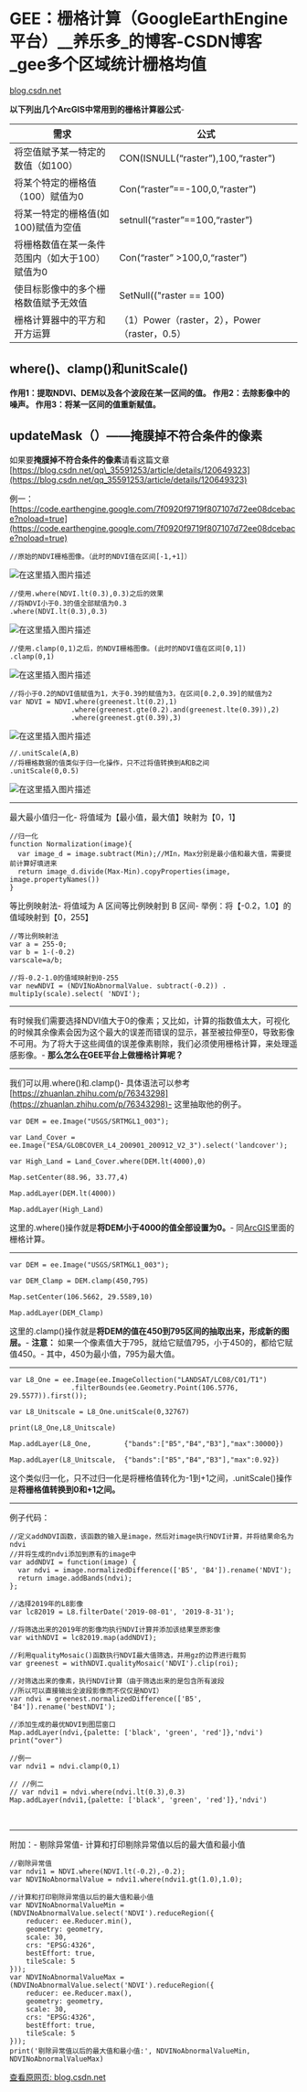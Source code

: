 # GEE：栅格计算（GoogleEarthEngine平台）\_\_养乐多\_的博客-CSDN博客\_gee多个区域统计栅格均值

[blog.csdn.net](https://blog.csdn.net/qq_35591253/article/details/115376320)

**以下列出几个ArcGIS中常用到的栅格计算器公式**-

| 需求                                           | 公式                                          |
| ---------------------------------------------- | --------------------------------------------- |
| 将空值赋予某一特定的数值（如100）              | CON(ISNULL(“raster”),100,“raster”)            |
| 将某个特定的栅格值（100）赋值为0               | Con(“raster”==-100,0,“raster”)                |
| 将某一特定的栅格值(如100)赋值为空值            | setnull(“raster”==100,“raster”)               |
| 将栅格数值在某一条件范围内（如大于100）赋值为0 | Con(“raster” >100,0,“raster”)                 |
| 使目标影像中的多个栅格数值赋予无效值           | SetNull(("raster == 100)                      |
| 栅格计算器中的平方和开方运算                   | （1）Power（raster，2），Power（raster，0.5） |

## where()、clamp()和unitScale()

**作用1：提取NDVI、DEM以及各个波段在某一区间的值。
作用2：去除影像中的噪声。
作用3：将某一区间的值重新赋值。**

## updateMask（）——掩膜掉不符合条件的像素

如果要**掩膜掉不符合条件的像素**请看这篇文章[https://blog.csdn.net/qq\_35591253/article/details/120649323](https://blog.csdn.net/qq_35591253/article/details/120649323)

例一：[https://code.earthengine.google.com/7f0920f9719f807107d72ee08dcebace?noload=true](https://code.earthengine.google.com/7f0920f9719f807107d72ee08dcebace?noload=true)

    //原始的NDVI栅格图像。（此时的NDVI值在区间[-1,+1]）


![在这里插入图片描述](https://cubox.pro/c/filters:no_upscale()?valid=false&imageUrl=https%3A%2F%2Fimg-blog.csdnimg.cn%2F66648fb9c4314724bd08e5ae684335eb.png%3Fx-oss-process%3Dimage%2Fwatermark%2Ctype_d3F5LXplbmhlaQ%2Cshadow_50%2Ctext_Q1NETiBAX-WFu-S5kOWkml8%3D%2Csize_14%2Ccolor_FFFFFF%2Ct_70%2Cg_se%2Cx_16)

    //使用.where(NDVI.lt(0.3),0.3)之后的效果
    //将NDVI小于0.3的值全部赋值为0.3
    .where(NDVI.lt(0.3),0.3)


![在这里插入图片描述](https://cubox.pro/c/filters:no_upscale()?valid=false&imageUrl=https%3A%2F%2Fimg-blog.csdnimg.cn%2Fa91ad0d9009d42eeade5c762aea3b923.png%3Fx-oss-process%3Dimage%2Fwatermark%2Ctype_d3F5LXplbmhlaQ%2Cshadow_50%2Ctext_Q1NETiBAX-WFu-S5kOWkml8%3D%2Csize_14%2Ccolor_FFFFFF%2Ct_70%2Cg_se%2Cx_16)

    //使用.clamp(0,1)之后，的NDVI栅格图像。(此时的NDVI值在区间[0,1])
    .clamp(0,1)


![在这里插入图片描述](https://cubox.pro/c/filters:no_upscale()?valid=false&imageUrl=https%3A%2F%2Fimg-blog.csdnimg.cn%2F4ae95e073cf94da7b536f68f6cd6b3e0.png%3Fx-oss-process%3Dimage%2Fwatermark%2Ctype_d3F5LXplbmhlaQ%2Cshadow_50%2Ctext_Q1NETiBAX-WFu-S5kOWkml8%3D%2Csize_14%2Ccolor_FFFFFF%2Ct_70%2Cg_se%2Cx_16)

    //将小于0.2的NDVI值赋值为1，大于0.39的赋值为3，在区间[0.2,0.39]的赋值为2
    var NDVI = NDVI.where(greenest.lt(0.2),1)
                   .where(greenest.gte(0.2).and(greenest.lte(0.39)),2)
                   .where(greenest.gt(0.39),3)


![在这里插入图片描述](https://cubox.pro/c/filters:no_upscale()?valid=false&imageUrl=https%3A%2F%2Fimg-blog.csdnimg.cn%2F4931cf9b53254dabb7a715415f08c9da.png%3Fx-oss-process%3Dimage%2Fwatermark%2Ctype_d3F5LXplbmhlaQ%2Cshadow_50%2Ctext_Q1NETiBAX-WFu-S5kOWkml8%3D%2Csize_14%2Ccolor_FFFFFF%2Ct_70%2Cg_se%2Cx_16)

    //.unitScale(A,B)
    //将栅格数据的值类似于归一化操作，只不过将值转换到A和B之间
    .unitScale(0,0.5)


![在这里插入图片描述](https://cubox.pro/c/filters:no_upscale()?valid=false&imageUrl=https%3A%2F%2Fimg-blog.csdnimg.cn%2Fc84f7a0cd0994b8fb6e3eb6cf2e31460.png%3Fx-oss-process%3Dimage%2Fwatermark%2Ctype_d3F5LXplbmhlaQ%2Cshadow_50%2Ctext_Q1NETiBAX-WFu-S5kOWkml8%3D%2Csize_13%2Ccolor_FFFFFF%2Ct_70%2Cg_se%2Cx_16)

* * *

最大最小值归一化-
将值域为【最小值，最大值】映射为【0，1】

    //归一化
    function Normalization(image){
      var image_d = image.subtract(Min);//MIn，Max分别是最小值和最大值，需要提前计算好填进来
      return image_d.divide(Max-Min).copyProperties(image, image.propertyNames())
    }


等比例映射法-
将值域为 A 区间等比例映射到 B 区间-
举例：将【-0.2，1.0】的值域映射到【0，255】

    //等比例映射法
    var a = 255-0;
    var b = 1-(-0.2)
    varscale=a/b;
    
    //将-0.2-1.0的值域映射到0-255
    var newNDVI = (NDVINoAbnormalValue. subtract(-0.2)) . multip1y(scale).select( 'NDVI');


* * *

有时候我们需要选择NDVI值大于0的像素；又比如，计算的指数值太大，可视化的时候其余像素会因为这个最大的误差而错误的显示，甚至被拉伸至0，导致影像不可用。为了将大于这些阈值的误差像素剔除，我们必须使用栅格计算，来处理遥感影像。-
**那么怎么在GEE平台上做栅格计算呢？**

* * *

我们可以用.where()和.clamp()-
具体语法可以参考[https://zhuanlan.zhihu.com/p/76343298](https://zhuanlan.zhihu.com/p/76343298)-
这里抽取他的例子。

    var DEM = ee.Image("USGS/SRTMGL1_003");
    
    var Land_Cover = ee.Image("ESA/GLOBCOVER_L4_200901_200912_V2_3").select('landcover');
    
    var High_Land = Land_Cover.where(DEM.lt(4000),0)
    
    Map.setCenter(88.96, 33.77,4)
    
    Map.addLayer(DEM.lt(4000))
    
    Map.addLayer(High_Land)


这里的.where()操作就是**将DEM小于4000的值全部设置为0。**-
同[ArcGIS](https://so.csdn.net/so/search?q=ArcGIS&spm=1001.2101.3001.7020)里面的栅格计算。

* * *

    var DEM = ee.Image("USGS/SRTMGL1_003");
    
    var DEM_Clamp = DEM.clamp(450,795)
    
    Map.setCenter(106.5662, 29.5589,10)
    
    Map.addLayer(DEM_Clamp)


这里的.clamp()操作就是**将DEM的值在450到795区间的抽取出来，形成新的图层。**-
**注意：** 如果一个像素值大于795，就给它赋值795，小于450的，都给它赋值450。-
其中，450为最小值，795为最大值。

* * *

    var L8_One = ee.Image(ee.ImageCollection("LANDSAT/LC08/C01/T1")
                   .filterBounds(ee.Geometry.Point(106.5776, 29.5577)).first());
                   
    var L8_Unitscale = L8_One.unitScale(0,32767)
    
    print(L8_One,L8_Unitscale)
    
    Map.addLayer(L8_One,		{"bands":["B5","B4","B3"],"max":30000})
    
    Map.addLayer(L8_Unitscale,	{"bands":["B5","B4","B3"],"max":0.92})


这个类似归一化，只不过归一化是将栅格值转化为-1到+1之间，.unitScale()操作是**将栅格值转换到0和+1之间。**

* * *

例子代码：

    //定义addNDVI函数，该函数的输入是image，然后对image执行NDVI计算，并将结果命名为ndvi
    //并将生成的ndvi添加到原有的image中
    var addNDVI = function(image) {
      var ndvi = image.normalizedDifference(['B5', 'B4']).rename('NDVI');
      return image.addBands(ndvi);
    };
    
    //选择2019年的L8影像
    var lc82019 = L8.filterDate('2019-08-01', '2019-8-31');
    
    //将筛选出来的2019年的影像均执行NDVI计算并添加该结果至原影像
    var withNDVI = lc82019.map(addNDVI);
    
    //利用qualityMosaic()函数执行NDVI最大值筛选，并用gz的边界进行裁剪
    var greenest = withNDVI.qualityMosaic('NDVI').clip(roi);
    
    //对筛选出来的像素，执行NDVI计算（由于筛选出来的是包含所有波段
    //所以可以直接输出全波段影像而不仅仅是NDVI）
    var ndvi = greenest.normalizedDifference(['B5', 'B4']).rename('bestNDVI');
    
    //添加生成的最优NDVI到图层窗口
    Map.addLayer(ndvi,{palette: ['black', 'green', 'red']},'ndvi')
    print("over")
    
    //例一
    var ndvi1 = ndvi.clamp(0,1)
    
    // //例二
    // var ndvi1 = ndvi.where(ndvi.lt(0.3),0.3)
    Map.addLayer(ndvi1,{palette: ['black', 'green', 'red']},'ndvi')


​    

* * *

附加：-
剔除异常值-
计算和打印剔除异常值以后的最大值和最小值

    //剔除异常值
    var ndvi1 = NDVI.where(NDVI.lt(-0.2),-0.2);
    var NDVINoAbnormalValue = ndvi1.where(ndvi1.gt(1.0),1.0);
    
    //计算和打印剔除异常值以后的最大值和最小值
    var NDVINoAbnormalValueMin = (NDVINoAbnormalValue.select('NDVI').reduceRegion({
        reducer: ee.Reducer.min(),
        geometry: geometry,
        scale: 30, 
        crs: "EPSG:4326",
        bestEffort: true,
        tileScale: 5
    }));
    var NDVINoAbnormalValueMax = (NDVINoAbnormalValue.select('NDVI').reduceRegion({
        reducer: ee.Reducer.max(),
        geometry: geometry,
        scale: 30, 
        crs: "EPSG:4326",
        bestEffort: true,
        tileScale: 5
    }));
    print('剔除异常值以后的最大值和最小值:', NDVINoAbnormalValueMin, NDVINoAbnormalValueMax)


[查看原网页: blog.csdn.net](https://blog.csdn.net/qq_35591253/article/details/115376320)
